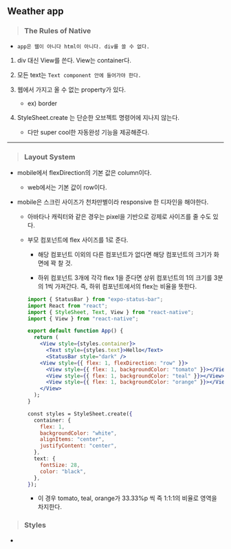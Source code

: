 ## Weather app

> ### The Rules of Native

- `app은 웹이 아니다 html이 아니다. div를 쓸 수 없다.`

1. div 대신 View를 쓴다. View는 container다.

2. 모든 text는 `Text component 안에 들어가야 한다.`

3. 웹에서 가지고 올 수 없는 property가 있다.

   - ex) border

4. StyleSheet.create 는 단순한 오브젝트 명령어에 지나지 않는다.

   - 다만 super cool한 자동완성 기능을 제공해준다.

---

> ### Layout System

- mobile에서 flexDirection의 기본 값은 column이다.

  - web에서는 기본 값이 row이다.

- mobile은 스크린 사이즈가 천차만별이라 responsive 한 디자인을 해야한다.

  - 아바타나 캐릭터와 같은 경우는 pixel을 기반으로 강제로 사이즈를 줄 수도 있다.

  - 부모 컴포넌트에 flex 사이즈를 1로 준다.

    - 해당 컴포넌트 이외의 다른 컴포넌트가 없다면 해당 컴포넌트의 크기가 화면에 꽉 찰 것.

    - 하위 컴포넌트 3개에 각각 flex 1을 준다면 상위 컴포넌트의 1의 크기를 3분의 1씩 가져간다. 즉, 하위 컴포넌트에서의 flex는 비율을 뜻한다.

    ```jsx
    import { StatusBar } from "expo-status-bar";
    import React from "react";
    import { StyleSheet, Text, View } from "react-native";
    import { View } from "react-native";

    export default function App() {
      return (
        <View style={styles.container}>
          <Text style={styles.text}>Hello</Text>
          <StatusBar style="dark" />
        <View style={{ flex: 1, flexDirection: "row" }}>
          <View style={{ flex: 1, backgroundColor: "tomato" }}></View>
          <View style={{ flex: 1, backgroundColor: "teal" }}></View>
          <View style={{ flex: 1, backgroundColor: "orange" }}></View>
        </View>
      );
    }

    const styles = StyleSheet.create({
      container: {
        flex: 1,
        backgroundColor: "white",
        alignItems: "center",
        justifyContent: "center",
      },
      text: {
        fontSize: 28,
        color: "black",
      },
    });
    ```

    - 이 경우 tomato, teal, orange가 33.33%p 씩 즉 1:1:1의 비율로 영역을 차지한다.

> ### Styles

-
